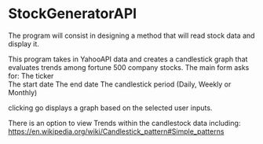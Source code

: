 # StockGeneratorAPI

The program will consist in designing a method that will read stock data and display it.

This program takes in YahooAPI data and creates a candlestick graph that evaluates trends among fortune 500 company stocks.
The main form asks for:
The ticker  
The start date
The end date
The candlestick period (Daily, Weekly or Monthly)

clicking go displays a graph based on the selected user inputs.

There is an option to view Trends within the candlestock data including: https://en.wikipedia.org/wiki/Candlestick_pattern#Simple_patterns
